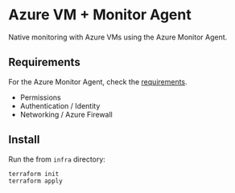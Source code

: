 # Azure VM + Monitor Agent

Native monitoring with Azure VMs using the Azure Monitor Agent.

## Requirements

For the Azure Monitor Agent, check the [requirements][1].

- Permissions
- Authentication / Identity
- Networking / Azure Firewall

## Install

Run the from `infra` directory:

```
terraform init
terraform apply
```



[1]: https://learn.microsoft.com/en-us/azure/azure-monitor/agents/azure-monitor-agent-manage?tabs=azure-portal
